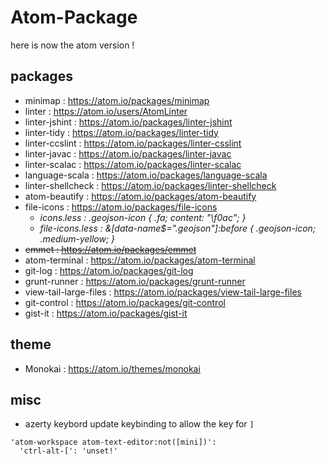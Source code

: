 # Atom-Package

here is now the atom version !

## packages
* minimap : https://atom.io/packages/minimap
* linter : https://atom.io/users/AtomLinter
* linter-jshint : https://atom.io/packages/linter-jshint
* linter-tidy : https://atom.io/packages/linter-tidy
* linter-ccslint : https://atom.io/packages/linter-csslint
* linter-javac :  https://atom.io/packages/linter-javac
* linter-scalac :  https://atom.io/packages/linter-scalac
* language-scala : https://atom.io/packages/language-scala
* linter-shellcheck : https://atom.io/packages/linter-shellcheck
* atom-beautify : https://atom.io/packages/atom-beautify
* file-icons : https://atom.io/packages/file-icons
  - _icons.less : .geojson-icon { .fa; content: "\f0ac"; }_
  - _file-icons.less : &[data-name$=".geojson"]:before { .geojson-icon; .medium-yellow; }_
* ~~emmet : https://atom.io/packages/emmet~~
* atom-terminal : https://atom.io/packages/atom-terminal
* git-log : https://atom.io/packages/git-log
* grunt-runner : https://atom.io/packages/grunt-runner
* view-tail-large-files : https://atom.io/packages/view-tail-large-files
* git-control : https://atom.io/packages/git-control
* gist-it : https://atom.io/packages/gist-it

## theme
* Monokai : https://atom.io/themes/monokai

## misc
* azerty keybord
update keybinding to allow the key for ``]``
```
'atom-workspace atom-text-editor:not([mini])':
  'ctrl-alt-[': 'unset!'
```
